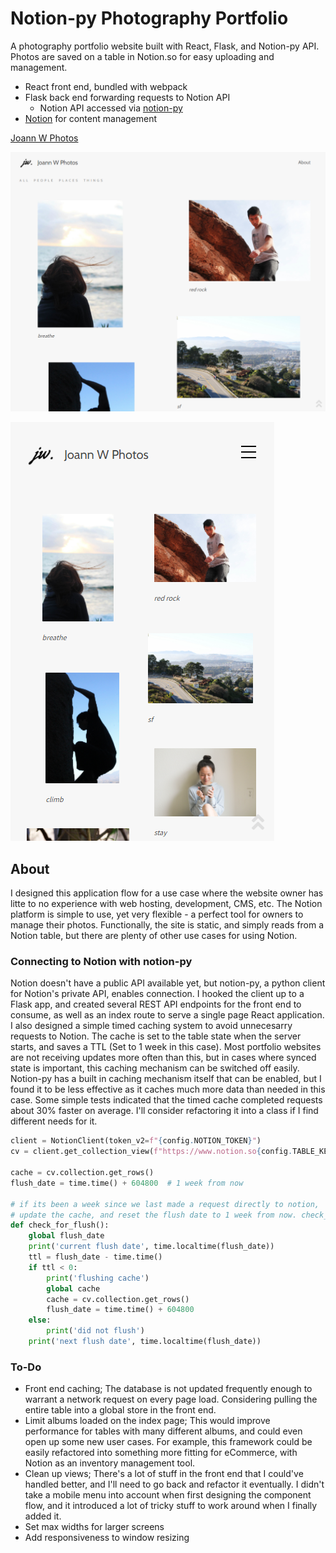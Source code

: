 # Notion-py Photography Portfolio 
A photography portfolio website built with React, Flask, and Notion-py API. Photos are saved on a table in Notion.so for easy uploading and management.

- React front end, bundled with webpack
- Flask back end forwarding requests to Notion API
  - Notion API accessed via [notion-py](https://github.com/jamalex/notion-py)
- [Notion](https://www.notion.so/) for content management


[Joann W Photos](http://joannwphotos.com/#/)

![Desktop](https://raw.githubusercontent.com/nateychau/jw_photos/main/docs/jw_desktop.PNG) 

![Mobile](https://raw.githubusercontent.com/nateychau/jw_photos/main/docs/jw_mobile.PNG) 

## About

I designed this application flow for a use case where the website owner has litte to no experience with web hosting, development, CMS, etc. The Notion platform is simple to use, yet very flexible - a perfect tool for owners to manage their photos. Functionally, the site is static, and simply reads from a Notion table, but there are plenty of other use cases for using Notion.

### Connecting to Notion with notion-py

Notion doesn't have a public API available yet, but notion-py, a python client for Notion's private API, enables connection. I hooked the client up to a Flask app, and created several REST API endpoints for the front end to consume, as well as an index route to serve a single page React application. I also designed a simple timed caching system to avoid unnecesarry requests to Notion. The cache is set to the table state when the server starts, and saves a TTL (Set to 1 week in this case). Most portfolio websites are not receiving updates more often than this, but in cases where synced state is important, this caching mechanism can be switched off easily. Notion-py has a built in caching mechanism itself that can be enabled, but I found it to be less effective as it caches much more data than needed in this case. Some simple tests indicated that the timed cache completed requests about 30% faster on average. I'll consider refactoring it into a class if I find different needs for it. 

```python
client = NotionClient(token_v2=f"{config.NOTION_TOKEN}")
cv = client.get_collection_view(f"https://www.notion.so{config.TABLE_KEY}")

cache = cv.collection.get_rows()
flush_date = time.time() + 604800  # 1 week from now

# if its been a week since we last made a request directly to notion,
# update the cache, and reset the flush date to 1 week from now. check_for_flush is called from all routes
def check_for_flush():
    global flush_date
    print('current flush date', time.localtime(flush_date))
    ttl = flush_date - time.time()
    if ttl < 0:
        print('flushing cache')
        global cache
        cache = cv.collection.get_rows()
        flush_date = time.time() + 604800
    else:
        print('did not flush')
    print('next flush date', time.localtime(flush_date))
```

### To-Do
- Front end caching; The database is not updated frequently enough to warrant a network request on every page load. Considering pulling the entire table into a global store in the front end. 
- Limit albums loaded on the index page; This would improve performance for tables with many different albums, and could even open up some new user cases. For example, this framework could be easily refactored into something more fitting for eCommerce, with Notion as an inventory management tool. 
- Clean up views; There's a lot of stuff in the front end that I could've handled better, and I'll need to go back and refactor it eventually. I didn't take a mobile menu into account when first designing the component flow, and it introduced a lot of tricky stuff to work around when I finally added it. 
- Set max widths for larger screens
- Add responsiveness to window resizing